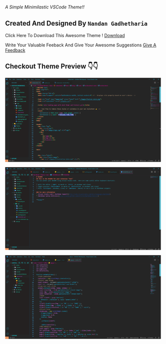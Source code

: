 ###### A Simple Minimilastic VSCode Theme!!

## Created And Designed By `Nandan Gadhetharia`

Click Here To Download This Awesome Theme ! [Download](https://marketplace.visualstudio.com/items?itemName=Nandan11.HackerMan&ssr=false#review-details)

Write Your Valuable Feeback And Give Your Awesome Suggestions [Give A Feedback](https://marketplace.visualstudio.com/items?itemName=Nandan11.HackerMan&ssr=false#review-details)

## Checkout Theme Preview 👇👇

![](/Images/1.png)

![](/Images/2.png)

![](/Images/3.png)
